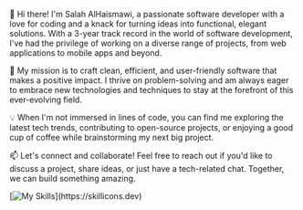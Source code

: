 👋 Hi there! I'm Salah AlHaismawi, a passionate software developer with a love for coding and a knack for turning ideas into functional, elegant solutions. With a 3-year track record in the world of software development, I've had the privilege of working on a diverse range of projects, from web applications to mobile apps and beyond.

🚀 My mission is to craft clean, efficient, and user-friendly software that makes a positive impact. I thrive on problem-solving and am always eager to embrace new technologies and techniques to stay at the forefront of this ever-evolving field.

💡 When I'm not immersed in lines of code, you can find me exploring the latest tech trends, contributing to open-source projects, or enjoying a good cup of coffee while brainstorming my next big project.

📫 Let's connect and collaborate! Feel free to reach out if you'd like to discuss a project, share ideas, or just have a tech-related chat. Together, we can build something amazing.


[![My Skills](https://skillicons.dev/icons?i=js,typescript,html,tailwind,nodejs,nextjs,react,angular,java,python,css,wasm,mysql,firebase,linux,)](https://skillicons.dev)

